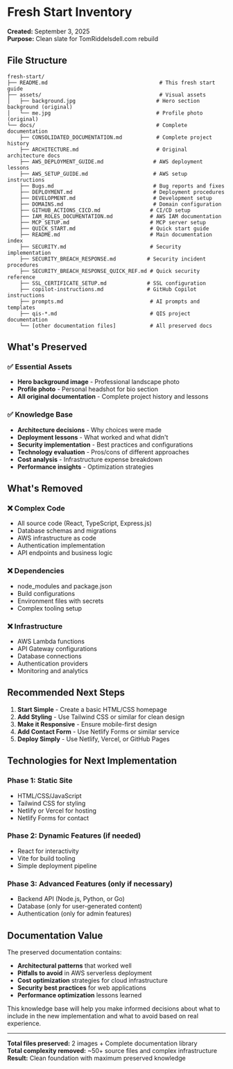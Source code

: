 # Fresh Start Inventory

**Created:** September 3, 2025  
**Purpose:** Clean slate for TomRiddelsdell.com rebuild  

## File Structure

```
fresh-start/
├── README.md                                    # This fresh start guide
├── assets/                                      # Visual assets
│   ├── background.jpg                          # Hero section background (original)
│   └── me.jpg                                  # Profile photo (original)
└── docs/                                       # Complete documentation
    ├── CONSOLIDATED_DOCUMENTATION.md           # Complete project history
    ├── ARCHITECTURE.md                         # Original architecture docs
    ├── AWS_DEPLOYMENT_GUIDE.md                # AWS deployment lessons
    ├── AWS_SETUP_GUIDE.md                     # AWS setup instructions
    ├── Bugs.md                                # Bug reports and fixes
    ├── DEPLOYMENT.md                          # Deployment procedures
    ├── DEVELOPMENT.md                         # Development setup
    ├── DOMAINS.md                             # Domain configuration
    ├── GITHUB_ACTIONS_CICD.md                # CI/CD setup
    ├── IAM_ROLES_DOCUMENTATION.md            # AWS IAM documentation
    ├── MCP_SETUP.md                          # MCP server setup
    ├── QUICK_START.md                        # Quick start guide
    ├── README.md                             # Main documentation index
    ├── SECURITY.md                           # Security implementation
    ├── SECURITY_BREACH_RESPONSE.md          # Security incident procedures
    ├── SECURITY_BREACH_RESPONSE_QUICK_REF.md # Quick security reference
    ├── SSL_CERTIFICATE_SETUP.md             # SSL configuration
    ├── copilot-instructions.md              # GitHub Copilot instructions
    ├── prompts.md                            # AI prompts and templates
    ├── qis-*.md                              # QIS project documentation
    └── [other documentation files]           # All preserved docs
```

## What's Preserved

### ✅ Essential Assets
- **Hero background image** - Professional landscape photo
- **Profile photo** - Personal headshot for bio section
- **All original documentation** - Complete project history and lessons

### ✅ Knowledge Base
- **Architecture decisions** - Why choices were made
- **Deployment lessons** - What worked and what didn't
- **Security implementation** - Best practices and configurations
- **Technology evaluation** - Pros/cons of different approaches
- **Cost analysis** - Infrastructure expense breakdown
- **Performance insights** - Optimization strategies

## What's Removed

### ❌ Complex Code
- All source code (React, TypeScript, Express.js)
- Database schemas and migrations
- AWS infrastructure as code
- Authentication implementation
- API endpoints and business logic

### ❌ Dependencies
- node_modules and package.json
- Build configurations
- Environment files with secrets
- Complex tooling setup

### ❌ Infrastructure
- AWS Lambda functions
- API Gateway configurations
- Database connections
- Authentication providers
- Monitoring and analytics

## Recommended Next Steps

1. **Start Simple** - Create a basic HTML/CSS homepage
2. **Add Styling** - Use Tailwind CSS or similar for clean design
3. **Make it Responsive** - Ensure mobile-first design
4. **Add Contact Form** - Use Netlify Forms or similar service
5. **Deploy Simply** - Use Netlify, Vercel, or GitHub Pages

## Technologies for Next Implementation

### Phase 1: Static Site
- HTML/CSS/JavaScript
- Tailwind CSS for styling
- Netlify or Vercel for hosting
- Netlify Forms for contact

### Phase 2: Dynamic Features (if needed)
- React for interactivity
- Vite for build tooling
- Simple deployment pipeline

### Phase 3: Advanced Features (only if necessary)
- Backend API (Node.js, Python, or Go)
- Database (only for user-generated content)
- Authentication (only for admin features)

## Documentation Value

The preserved documentation contains:
- **Architectural patterns** that worked well
- **Pitfalls to avoid** in AWS serverless deployment
- **Cost optimization** strategies for cloud infrastructure
- **Security best practices** for web applications
- **Performance optimization** lessons learned

This knowledge base will help you make informed decisions about what to include in the new implementation and what to avoid based on real experience.

---

**Total files preserved:** 2 images + Complete documentation library  
**Total complexity removed:** ~50+ source files and complex infrastructure  
**Result:** Clean foundation with maximum preserved knowledge
